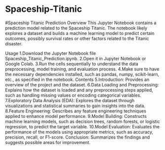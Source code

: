 # Spaceship-Titanic

#Spaceship Titanic Prediction
Overview
This Jupyter Notebook contains a prediction model related to the Spaceship Titanic. The notebook likely explores a dataset and builds a machine learning model to predict certain outcomes, possibly survival rates or other factors related to the Titanic disaster.

Usage
1.Download the Jupyter Notebook file Spaceship_Titanic_Prediction.ipynb.
2.Open it in Jupyter Notebook or Google Colab.
3.Run the cells sequentially to understand the data preprocessing, model training, and evaluation process.
4.Make sure to have the necessary dependencies installed, such as pandas, numpy, scikit-learn, etc., as specified in the notebook.
Contents
5.Introduction: Provides an overview of the project and the dataset.
6.Data Loading and Preprocessing: Explains how the dataset is loaded and any preprocessing steps applied, such as handling missing values or encoding categorical variables.
7.Exploratory Data Analysis (EDA): Explores the dataset through visualizations and statistical summaries to gain insights into the data.
8.Feature Engineering: Describes any feature engineering techniques applied to enhance model performance.
9.Model Building: Constructs machine learning models, such as decision trees, random forests, or logistic regression, to predict the target variable.
10.Model Evaluation: Evaluates the performance of the models using appropriate metrics, such as accuracy, precision, recall, or F1-score.
Conclusion: Summarizes the findings and suggests possible areas for improvement.
